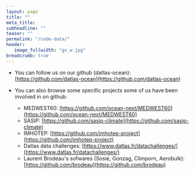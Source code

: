 ```yaml
---
layout: page
title: ""
meta_title: 
subheadline: ""
teaser: ""
permalink: "/code-data/"
header:
   image_fullwidth: "gs_w.jpg"
breadcrumb: true
---
```


* You can follow us on our github (datlas-ocean): [https://github.com/datlas-ocean](https://github.com/datlas-ocean)

* You can also browse some specific projects some of us have been involved in on github:
   * MEDWEST60: [https://github.com/ocean-next/MEDWEST60](https://github.com/ocean-next/MEDWEST60)
   * SASIP: [https://github.com/sasip-climate](https://github.com/sasip-climate)
   * IMHOTEP: [https://github.com/imhotep-project](https://github.com/imhotep-project)
   * Datlas data challenges: [https://www.datlas.fr/datachallenges/](https://www.datlas.fr/datachallenges/)
   * Laurent Brodeau's sofwares (Sosie, Gonzag, Climporn, Aerobulk): [https://github.com/brodeau](https://github.com/brodeau)